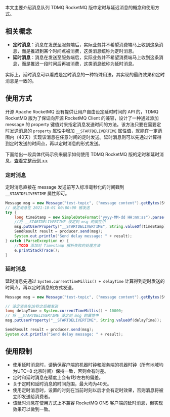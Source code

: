 本文主要介绍消息队列 TDMQ RocketMQ 版中定时与延迟消息的概念和使用方式。

## 相关概念

- **定时消息**：消息在发送至服务端后，实际业务并不希望消费端马上收到这条消息，而是推迟到某个时间点被消费，这类消息统称为定时消息。
- **延时消息**：消息在发送至服务端后，实际业务并不希望消费端马上收到这条消息，而是推迟一段时间后再被消费，这类消息统称为延时消息。

实际上，延时消息可以看成是定时消息的一种特殊用法，其实现的最终效果和定时消息是一致的。

## 使用方式

开源 Apache RocketMQ 没有提供让用户自由设定延时时间的 API 的，TDMQ RocketMQ 版为了保证向开源 RocketMQ Client 的兼容，设计了一种通过添加 message 的 property 键值对来指定消息发送时间的方法。该方法只要在需要定时发送消息的 `property` 属性中增加 `__STARTDELIVERTIME` 属性值，就能在一定范围内（40天）实现该消息在任意时间的定时发送。延时消息则可以先通过计算得到定时发送的时间点，再以定时消息的形式发送。

下面给出一段具体代码示例来展示如何使用 TDMQ RocketMQ 版的定时和延时消息，[查看完整示例 >>](https://github.com/streamnative/rop/blob/master/examples/src/main/java/org/streamnative/rocketmq/example/delaymessage/DelayProduceDemo.java)

### 定时消息

定时消息直接在 message 发送前写入标准毫秒化的时间戳到  `__STARTDELIVERTIME` 属性即可。

```java
Message msg = new Message("test-topic", ("message content").getBytes(StandardCharsets.UTF_8));
// 设定消息在 2021-10-01 00:00:00 被发送
try {
    long timeStamp = new SimpleDateFormat("yyyy-MM-dd HH:mm:ss").parse("2021-10-01 00:00:00").getTime();
    //将 __STARTDELIVERTIME 设定到 msg 的属性中
    msg.putUserProperty("__STARTDELIVERTIME", String.valueOf(timeStamp));
    SendResult result = producer.send(msg);
    System.out.println("Send delay message: " + result);
} catch (ParseException e) {
    //TODO 添加对 Timestamp 解析失败的处理方法
    e.printStackTrace();
}
```

### 延时消息

延时消息先通过 `System.currentTimeMillis() + delayTime` 计算得到定时发送的时间点，再以定时消息的方式发送。

```java
Message msg = new Message("test-topic", ("message content").getBytes(StandardCharsets.UTF_8));

// 设定消息在10秒之后被发送
long delayTime = System.currentTimeMillis() + 10000;
// 将 __STARTDELIVERTIME 设定到 msg 的属性中
msg.putUserProperty("__STARTDELIVERTIME", String.valueOf(delayTime));

SendResult result = producer.send(msg);
System.out.println("Send delay message: " + result);
```



## 使用限制

- 使用延时消息时，请确保客户端的机器时钟和服务端的机器时钟（所有地域均为UTC+8 北京时间）保持一致，否则会有时差。
- 定时和延时消息在精度上会有1秒左右的偏差。
- 关于定时和延时消息的时间范围，最大均为40天。
- 使用定时消息时，设置的时刻在当前时刻以后才会有定时效果，否则消息将被立即发送给消费者。
- 该延时消息在使用方式上不兼容 RocketMQ ONS 客户端的延时消息，但实现效果可以做到一致。
